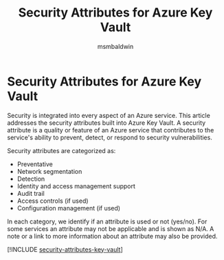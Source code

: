 ﻿---
title: Security Attributes for Azure Key Vault
description: A checklist of common security attributes for evaluating Azure Key Vault
services: key-vault
documentationcenter: ''
author: msmbaldwin
manager: mbaldwin

ms.service: key-vault
ms.topic: conceptual
ms.date: 01/16/2019
ms.author: mbaldwin

---
# Security Attributes for Azure Key Vault

Security is integrated into every aspect of an Azure service. This article addresses the security attributes built into Azure Key Vault. A security attribute is a quality or feature of an Azure service that contributes to the service's ability to prevent, detect, or respond to security vulnerabilities.

Security attributes are categorized as:
* Preventative
* Network segmentation
* Detection
* Identity and access management support
* Audit trail
* Access controls (if used)
* Configuration management (if used)

In each category, we identify if an attribute is used or not (yes/no). For some services an attribute may not be applicable and is shown as N/A. A note or a link to more information about an attribute may also be provided.


[!INCLUDE [security-attributes-key-vault](../../includes/security-attributes-key-vault.md)]